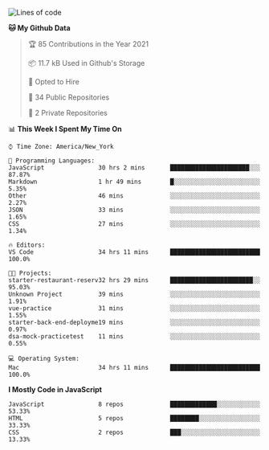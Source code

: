 <!--START_SECTION:waka-->
![Lines of code](https://img.shields.io/badge/From%20Hello%20World%20I%27ve%20Written-181782%20lines%20of%20code-blue)

**🐱 My Github Data** 

> 🏆 85 Contributions in the Year 2021
 > 
> 📦 11.7 kB Used in Github's Storage 
 > 
> 💼 Opted to Hire
 > 
> 📜 34 Public Repositories 
 > 
> 🔑 2 Private Repositories  
 > 
📊 **This Week I Spent My Time On** 

```text
⌚︎ Time Zone: America/New_York

💬 Programming Languages: 
JavaScript               30 hrs 2 mins       ██████████████████████░░░   87.87% 
Markdown                 1 hr 49 mins        █░░░░░░░░░░░░░░░░░░░░░░░░   5.35% 
Other                    46 mins             ░░░░░░░░░░░░░░░░░░░░░░░░░   2.27% 
JSON                     33 mins             ░░░░░░░░░░░░░░░░░░░░░░░░░   1.65% 
CSS                      27 mins             ░░░░░░░░░░░░░░░░░░░░░░░░░   1.34%

🔥 Editors: 
VS Code                  34 hrs 11 mins      █████████████████████████   100.0%

🐱‍💻 Projects: 
starter-restaurant-reserv32 hrs 29 mins      ███████████████████████░░   95.03% 
Unknown Project          39 mins             ░░░░░░░░░░░░░░░░░░░░░░░░░   1.91% 
vue-practice             31 mins             ░░░░░░░░░░░░░░░░░░░░░░░░░   1.55% 
starter-back-end-deployme19 mins             ░░░░░░░░░░░░░░░░░░░░░░░░░   0.97% 
dsa-mock-practicetest    11 mins             ░░░░░░░░░░░░░░░░░░░░░░░░░   0.55%

💻 Operating System: 
Mac                      34 hrs 11 mins      █████████████████████████   100.0%

```

**I Mostly Code in JavaScript** 

```text
JavaScript               8 repos             █████████████░░░░░░░░░░░░   53.33% 
HTML                     5 repos             ████████░░░░░░░░░░░░░░░░░   33.33% 
CSS                      2 repos             ███░░░░░░░░░░░░░░░░░░░░░░   13.33%

```



<!--END_SECTION:waka-->
